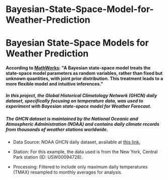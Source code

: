 # Bayesian-State-Space-Model-for-Weather-Prediction

# Bayesian State-Space Models for Weather Prediction

#### According to [MathWorks](https://www.mathworks.com/help/econ/bayesian-state-space-model.html#): "A Bayesian state-space model treats the state-space model parameters as random variables, rather than fixed but unknown quantities, with joint prior distribution. This treatment leads to a more flexible model and intuitive inferences."

##### In this project, the Global Historical Climatology Network (GHCN) daily dataset, specifically focusing on temperature data, was used to experiment with Bayesian state-space model for Weather Forecast.  

##### The GHCN dataset is maintained by the National Oceanic and Atmospheric Administration (NOAA) and contains daily climate records from thousands of weather stations worldwide.

* Data Source: NOAA GHCN daily dataset, available at [this link.](https://www1.ncdc.noaa.gov/pub/data/ghcn/daily/by_station/USW00094728.csv.gz)

* Station: For this example, the data used is from the New York, Central Park station (ID: USW00094728).

* Processing: Filtered to include only maximum daily temperatures (TMAX) resampled to monthly averages for analysis.
